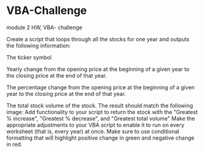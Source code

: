 # VBA-Challenge
module 2 HW, VBA- challenge 


Create a script that loops through all the stocks for one year and outputs the following information:

The ticker symbol

Yearly change from the opening price at the beginning of a given year to the closing price at the end of that year.

The percentage change from the opening price at the beginning of a given year to the closing price at the end of that year.

The total stock volume of the stock. The result should match the following image:
Add functionality to your script to return the stock with the "Greatest % increase", "Greatest % decrease", and "Greatest total volume"
Make the appropriate adjustments to your VBA script to enable it to run on every worksheet (that is, every year) at once.
Make sure to use conditional formatting that will highlight positive change in green and negative change in red.
